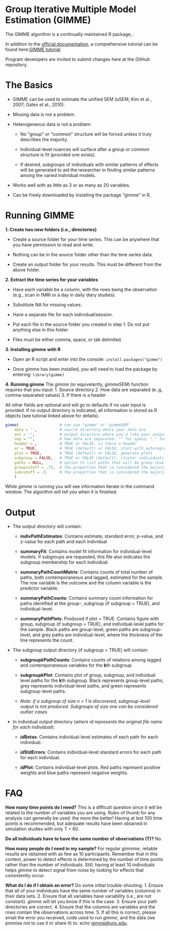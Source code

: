 
<!-- README.md is generated from README.Rmd. Please edit that file -->
**Group Iterative Multiple Model Estimation (GIMME)**
=====================================================

The GIMME algorithm is a continually maintained R package, .

In addition to the [official documentation](https://cran.r-project.org/web/packages/gimme/index.html), a comprehensive tutorial can be found here:[GIMME tutorial](http://gimme.web.unc.edu/files/2014/12/Lane-Gates-2017-SEM-gimme.pdf).

Program developers are invited to submit changes here at the GitHub repository.

**The Basics**
==============

-   GIMME can be used to estimate the unified SEM (uSEM; Kim et al., 2007; Gates et al., 2010).

-   Missing data is not a problem.

-   Heterogeneous data is not a problem:

    -   No "group" or "common" structure will be forced unless it truly describes the majority.

    -   Individual-level nuances will surface after a group or common structure is fit (provided one exists).

    -   If desired, subgroups of individuals with similar patterns of effects will be generated to aid the researcher in finding similar patterns among the varied individual models.

-   Works well with as little as 3 or as many as 20 variables.

-   Can be freely downloaded by installing the package "gimme" in R.

**Running GIMME**
=================

**1. Create two new folders (i.e., directories)**

-   Create a source folder for your time series. This can be anywhere that you have permission to read and write.

-   Nothing can be in the source folder other than the time series data.

-   Create an output folder for your results. This must be different from the above folder.

**2. Extract the time series for your variables**

-   Have each variable be a column, with the rows being the observation (e.g., scan in fMRI or a day in daily diary studies).

-   Substitute NA for missing values.

-   Have a separate file for each individual/session.

-   Put each file in the source folder you created in step 1. Do not put anything else in this folder.

-   Files must be either comma, space, or tab delimited.

**3. Installing gimme with R**

-   Open an R script and enter into the console: `install.packages("gimme")`

-   Once gimme has been installed, you will need to load the package by entering: `library(gimme)`

**4. Running gimme** The *gimme* (or equivelantly, *gimmeSEM*) function requires that you input: 1. Source directory 2. How data are separated (e..g, comma-separated values) 3. If there is a header

All other fields are optional and will go to defaults if no user input is provided. If no output directory is indicated, all information is stored as R objects (see tutorial linked above for details).

``` r
gimme(                  # can use "gimme" or "gimmeSEM"
    data = '',          # source directory where your data are 
    out = '',           # output directory where you'd like your output to go
    sep = "",           # how data are separated. "" for space; "," for comma, "/t" for tab-delimited
    header = ,          # TRUE or FALSE, is there a header
    ar = TRUE,          # TRUE (default) or FALSE, start with autoregressive paths open
    plot = TRUE,        # TRUE (default) or FALSE, generate plots
    subgroup = FALSE,   # TRUE or FALSE (default), cluster individuals based on similarities in effects
    paths = NULL,       # option to list paths that will be group-level (semi-confirmatory)
    groupcutoff = .75,  # the proportion that is considered the majority at the group level
    subcutoff = .5      # the proportion that is considered the majority at the subgroup level
    )        
```

While *gimme* is running you will see information iterate in the command window. The algorithm will tell you when it is finished.

**Output**
==========

-   The output directory will contain:

    -   **indivPathEstimates**: Contains estimate, standard error, p-value, and z-value for each path and each individual

    -   **summaryFit**: Contains model fit information for individual-level models. If subgroups are requested, this file also indicates the subgroup membership for each individual.

    -   **summaryPathCountMatrix**: Contains counts of total number of paths, both contemporaneous and lagged, estimated for the sample. The row variable is the outcome and the column variable is the predictor variable.

    -   **summaryPathCounts**: Contains summary count information for paths identified at the group-, subgroup (if subgroup = TRUE), and individual-level.

    -   **summaryPathPlots**: Produced if plot = TRUE. Contains figure with group, subgroup (if subgroup = TRUE), and individual-level paths for the sample. Black paths are group-level, green paths are subgroup-level, and grey paths are individual-level, where the thickness of the line represents the count.

-   The subgroup output directory (if subgroup = TRUE) will contain:

    -   **subgroup*k*PathCounts**: Contains counts of relations among lagged and contemporaneous variables for the **k**th subgroup

    -   **subgroup*k*Plot**: Contains plot of group, subgroup, and individual level paths for the **k**th subgroup. Black represents group-level paths, grey represents individual-level paths, and green represents subgroup-level paths.

    -   *Note: if a subgroup of size n = 1 is discovered, subgroup-level output is not produced. Subgroups of size one can be considered outlier cases*

-   In individual output directory (*where id represents the original file name for each individual*):

    -   ***id*Betas**: Contains individual-level estimates of each path for each individual.

    -   ***id*StdErrors**: Contains individual-level standard errors for each path for each individual.

    -   ***id*Plot**: Contains individual-level plots. Red paths represent positive weights and blue paths represent negative weights.

**FAQ**
=======

**How many time points do I need?** This is a difficult question since it will be related to the number of variables you are using. Rules of thumb for any analysis can generally be used: the more the better! Having at lest 100 time points is recommended, but adequate results have been obtained in simulation studies with only T = 60.

**Do all individuals have to have the same number of observations (T)?** No.

**How many people do I need in my sample?** For regular *gimmme*, reliable results are obtained with as few as 10 participants. Remember that in this context, power to detect effects is determined by the number of time points rather than the number of individuals. Still, having at least 10 individuals helps *gimme* to detect signal from noise by looking for effects that consistently occur.

**What do I do if I obtain an error?** Do some initial trouble-shooting. 1. Ensure that all of your individuals have the same number of variables (columns) in their data sets. 2. Ensure that all variables have variability (i.e., are not constant). *gimme* will let you know if this is the case. 3. Ensure your path directories are correct. 4. Ensure that the columns are variables and the rows contain the observations across time. 5. If all this is correct, please email the error you received, code used to run *gimme*, and the data (we promise not to use it or share it) to: echo <gimme@unc.edu>.
